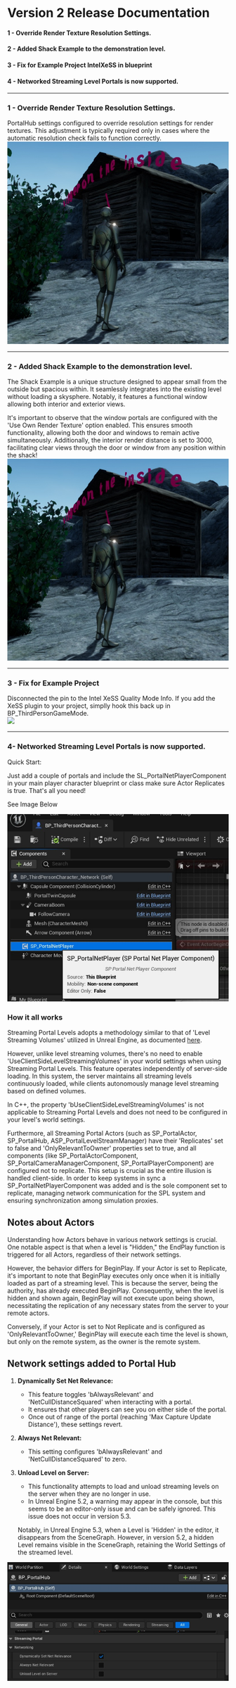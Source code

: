 # Version 2 Release Documentation

#### 1 - Override Render Texture Resolution Settings.  
#### 2 - Added Shack Example to the demonstration level.
#### 3 - Fix for Example Project IntelXeSS in blueprint
#### 4 - Networked Streaming Level Portals is now supported.
----

### 1 - Override Render Texture Resolution Settings.

PortalHub settings configured to override resolution settings for render textures. This adjustment is typically required only in cases where the automatic resolution check fails to function correctly.  
![](/Images/ShackImage.jpg?raw=true)  

----
### 2 - Added Shack Example to the demonstration level.

The Shack Example is a unique structure designed to appear small from the outside but spacious within. It seamlessly integrates into the existing level without loading a skysphere. Notably, it features a functional window allowing both interior and exterior views.  
  
It's important to observe that the window portals are configured with the 'Use Own Render Texture' option enabled. This ensures smooth functionality, allowing both the door and windows to remain active simultaneously. Additionally, the interior render distance is set to 3000, facilitating clear views through the door or window from any position within the shack!  
![](/Images/ShackImage.jpg?raw=true)

----
### 3 - Fix for Example Project

 Disconnected the pin to the Intel XeSS Quality Mode Info. If you add the XeSS plugin to your project, simplly hook this back up in BP_ThirdPersonGameMode.  
 ![](/IntelXeSSFix.jpg?raw=true)  
  
----
### 4- Networked Streaming Level Portals is now supported.

Quick Start:  
  
Just add a couple of portals and include the SL_PortalNetPlayerComponent in your main player character blueprint or class make sure Actor Replicates is true. That's all you need!  
  
See Image Below  

![](/Images/SP_PortalNetPlayerComponent.jpg?raw=true)

### How it all works

Streaming Portal Levels adopts a methodology similar to that of 'Level Streaming Volumes' utilized in Unreal Engine, as documented [here](https://docs.unrealengine.com/5.3/en-US/level-streaming-volumes-reference-in-unreal-engine/).

However, unlike level streaming volumes, there's no need to enable 'UseClientSideLevelStreamingVolumes' in your world settings when using Streaming Portal Levels. This feature operates independently of server-side loading. In this system, the server maintains all streaming levels continuously loaded, while clients autonomously manage level streaming based on defined volumes.

In C++, the property 'bUseClientSideLevelStreamingVolumes' is not applicable to Streaming Portal Levels and does not need to be configured in your level's world settings.

Furthermore, all Streaming Portal Actors (such as SP_PortalActor, SP_PortalHub, ASP_PortalLevelStreamManager) have their 'Replicates' set to false and 'OnlyRelevantToOwner' properties set to true, and all components (like SP_PortalActorComponent, SP_PortalCameraManagerComponent, SP_PortalPlayerComponent) are configured not to replicate. This setup is crucial as the entire illusion is handled client-side. In order to keep systems in sync a SP_PortalNetPlayerComponent was added and is the sole component set to replicate, managing network communication for the SPL system and ensuring synchronization among simulation proxies.

## Notes about Actors

Understanding how Actors behave in various network settings is crucial. One notable aspect is that when a level is "Hidden," the EndPlay function is triggered for all Actors, regardless of their network settings.

However, the behavior differs for BeginPlay. If your Actor is set to Replicate, it's important to note that BeginPlay executes only once when it is initially loaded as part of a streaming level. This is because the server, being the authority, has already executed BeginPlay. Consequently, when the level is hidden and shown again, BeginPlay will not execute upon being shown, necessitating the replication of any necessary states from the server to your remote actors.

Conversely, if your Actor is set to Not Replicate and is configured as 'OnlyRelevantToOwner,' BeginPlay will execute each time the level is shown, but only on the remote system, as the owner is the remote system.

## Network settings added to Portal Hub

1. **Dynamically Set Net Relevance:**
   - This feature toggles 'bAlwaysRelevant' and 'NetCullDistanceSquared' when interacting with a portal.
   - It ensures that other players can see you on either side of the portal.
   - Once out of range of the portal (reaching 'Max Capture Update Distance'), these settings revert.

2. **Always Net Relevant:**
   - This setting configures 'bAlwaysRelevant' and 'NetCullDistanceSquared' to zero.

3. **Unload Level on Server:**
   - This functionality attempts to load and unload streaming levels on the server when they are no longer in use.
   - In Unreal Engine 5.2, a warning may appear in the console, but this seems to be an editor-only issue and can be safely ignored. This issue does not occur in version 5.3.

   Notably, in Unreal Engine 5.3, when a Level is 'Hidden' in the editor, it disappears from the SceneGraph. However, in version 5.2, a hidden Level remains visible in the SceneGraph, retaining the World Settings of the streamed level.

![](/Images/SP_PortalHubNetworkSettings.jpg?raw=true)
